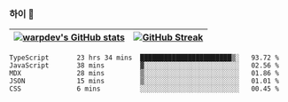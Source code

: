 
### 하이 👋
[![warpdev's GitHub stats](https://github-readme-stats.vercel.app/api?username=warpdev&show_icons=true&theme=vue-dark)](#) |[![GitHub Streak](https://github-readme-streak-stats.herokuapp.com/?user=warpdev&theme=dark)](#)
--- | --- |
<!--START_SECTION:waka-->

```text
TypeScript       23 hrs 34 mins  ███████████████████████▒░   93.72 %
JavaScript       38 mins         ▓░░░░░░░░░░░░░░░░░░░░░░░░   02.56 %
MDX              28 mins         ▒░░░░░░░░░░░░░░░░░░░░░░░░   01.86 %
JSON             15 mins         ▒░░░░░░░░░░░░░░░░░░░░░░░░   01.01 %
CSS              6 mins          ░░░░░░░░░░░░░░░░░░░░░░░░░   00.45 %
```

<!--END_SECTION:waka-->

<!--
**warpdev/warpdev** is a ✨ _special_ ✨ repository because its `README.md` (this file) appears on your GitHub profile.

Here are some ideas to get you started:

- 🔭 I’m currently working on ...
- 🌱 I’m currently learning ...
- 👯 I’m looking to collaborate on ...
- 🤔 I’m looking for help with ...
- 💬 Ask me about ...
- 📫 How to reach me: ...
- 😄 Pronouns: ...
- ⚡ Fun fact: ...
-->
